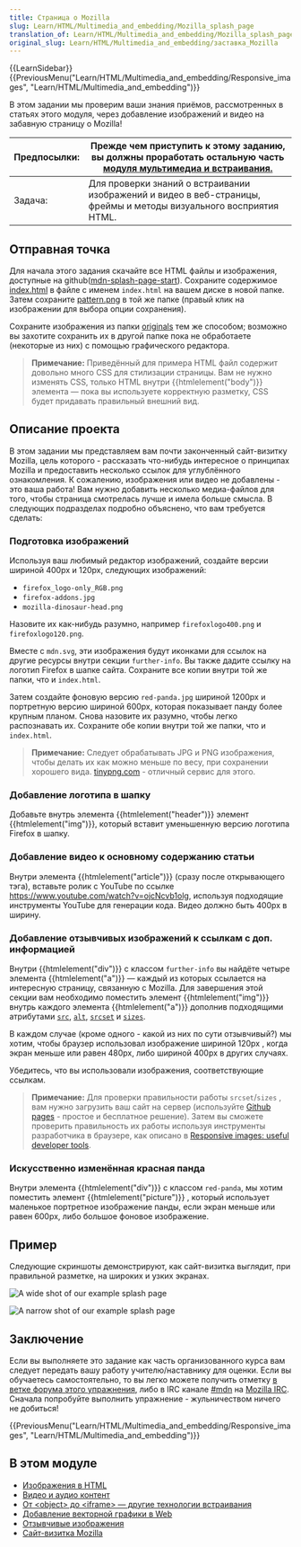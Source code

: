 ```yaml
---
title: Страница о Mozilla
slug: Learn/HTML/Multimedia_and_embedding/Mozilla_splash_page
translation_of: Learn/HTML/Multimedia_and_embedding/Mozilla_splash_page
original_slug: Learn/HTML/Multimedia_and_embedding/заставка_Mozilla
---
```


{{LearnSidebar}}{{PreviousMenu("Learn/HTML/Multimedia_and_embedding/Responsive_images", "Learn/HTML/Multimedia_and_embedding")}}

В этом задании мы проверим ваши знания приёмов, рассмотренных в статьях этого модуля, через добавление изображений и видео на забавную страницу о Mozilla!

| Предпосылки: | Прежде чем приступить к этому заданию, вы должны проработать остальную часть [модуля мультимедиа и встраивания.](/ru/docs/Learn/HTML/Multimedia_and_embedding) |
| ------------ | -------------------------------------------------------------------------------------------------------------------------------------------------------------- |
| Задача:      | Для проверки знаний о встраивании изображений и видео в веб-страницы, фреймы и методы визуального восприятия HTML.                                             |

## Отправная точка

Для начала этого задания скачайте все HTML файлы и изображения, доступные на github([mdn-splash-page-start](https://github.com/mdn/learning-area/blob/master/html/multimedia-and-embedding/mdn-splash-page-start/)). Сохраните содержимое [index.html](https://github.com/mdn/learning-area/blob/master/html/multimedia-and-embedding/mdn-splash-page-start/index.html) в файле с именем `index.html` на вашем диске в новой папке. Затем сохраните [pattern.png](https://github.com/mdn/learning-area/blob/master/html/multimedia-and-embedding/mdn-splash-page-start/pattern.png) в той же папке (правый клик на изображении для выбора опции сохранения).

Сохраните изображения из папки [originals](https://github.com/mdn/learning-area/tree/master/html/multimedia-and-embedding/mdn-splash-page-start/originals) тем же способом; возможно вы захотите сохранить их в другой папке пока не обработаете (некоторые из них) с помощью графического редактора.

> **Примечание:** Приведённый для примера HTML файл содержит довольно много CSS для стилизации страницы. Вам не нужно изменять CSS, только HTML внутри {{htmlelement("body")}} элемента — пока вы используете корректную разметку, CSS будет придавать правильный внешний вид.

## Описание проекта

В этом задании мы представляем вам почти законченный сайт-визитку Mozilla, цель которого - рассказать что-нибудь интересное о принципах Mozilla и предоставить несколько ссылок для углублённого ознакомления. К сожалению, изображения или видео не добавлены - это ваша работа! Вам нужно добавить несколько медиа-файлов для того, чтобы страница смотрелась лучше и имела больше смысла. В следующих подразделах подробно объяснено, что вам требуется сделать:

### Подготовка изображений

Используя ваш любимый редактор изображений, создайте версии шириной 400px и 120px, следующих изображений:

- `firefox_logo-only_RGB.png`
- `firefox-addons.jpg`
- `mozilla-dinosaur-head.png`

Назовите их как-нибудь разумно, например `firefoxlogo400.png` и `firefoxlogo120.png`.

Вместе с `mdn.svg`, эти изображения будут иконками для ссылок на другие ресурсы внутри секции `further-info`. Вы также дадите ссылку на логотип Firefox в шапке сайта. Сохраните все копии внутри той же папки, что и `index.html`.

Затем создайте фоновую версию `red-panda.jpg` шириной 1200px и портретную версию шириной 600px, которая показывает панду более крупным планом. Снова назовите их разумно, чтобы легко распознавать их. Сохраните обе копии внутри той же папки, что и `index.html`.

> **Примечание:** Следует обрабатывать JPG и PNG изображения, чтобы делать их как можно меньше по весу, при сохранении хорошего вида. [tinypng.com](https://tinypng.com/) - отличный сервис для этого.

### Добавление логотипа в шапку

Добавьте внутрь элемента {{htmlelement("header")}} элемент {{htmlelement("img")}}, который вставит уменьшенную версию логотипа Firefox в шапку.

### Добавление видео к основному содержанию статьи

Внутри элемента {{htmlelement("article")}} (сразу после открывающего тэга), вставьте ролик с YouTube по ссылке <https://www.youtube.com/watch?v=ojcNcvb1olg>, используя подходящие инструменты YouTube для генерации кода. Видео должно быть 400px в ширину.

### Добавление отзывчивых изображений к ссылкам с доп. информацией

Внутри {{htmlelement("div")}} с классом `further-info` вы найдёте четыре элемента {{htmlelement("a")}} — каждый из которых ссылается на интересную страницу, связанную с Mozilla. Для завершения этой секции вам необходимо поместить элемент {{htmlelement("img")}} внутрь каждого элемента {{htmlelement("a")}} дополнив подходящими атрибутами [`src`](/ru/docs/Web/HTML/Element/img#src), [`alt`](/ru/docs/Web/HTML/Element/img#alt), [`srcset`](/ru/docs/Web/HTML/Element/img#srcset) и [`sizes`](/ru/docs/Web/HTML/Element/img#sizes).

В каждом случае (кроме одного - какой из них по сути отзывчивый?) мы хотим, чтобы браузер использовал изображение шириной 120px , когда экран меньше или равен 480px, либо шириной 400px в других случаях.

Убедитесь, что вы использовали изображения, соответствующие ссылкам.

> **Примечание:** Для проверки правильности работы `srcset`/`sizes` , вам нужно загрузить ваш сайт на сервер (используйте [Github pages](/ru/docs/Learn/Common_questions/Using_Github_pages) - простое и бесплатное решение). Затем вы сможете проверить правильность их работы используя инструменты разработчика в браузере, как описано в [Responsive images: useful developer tools](/en-US/Learn/HTML/Multimedia_and_embedding/Responsive_images#Useful_developer_tools).

### Искусственно изменённая красная панда

Внутри элемента {{htmlelement("div")}} с классом `red-panda`, мы хотим поместить элемент {{htmlelement("picture")}} , который использует маленькое портретное изображение панды, если экран меньше или равен 600px, либо большое фоновое изображение.

## Пример

Следующие скриншоты демонстрируют, как сайт-визитка выглядит, при правильной разметке, на широких и узких экранах.

![A wide shot of our example splash page](wide-shot.png)

![A narrow shot of our example splash page](narrow-shot.png)

## Заключение

Если вы выполняете это задание как часть организованного курса вам следует передать вашу работу учителю/наставнику для оценки. Если вы обучаетесь самостоятельно, то вы легко можете получить отметку [в ветке форума этого упражнения](https://discourse.mozilla.org/t/mozilla-splash-page-assessment/24679), либо в IRC канале [#mdn](irc://irc.mozilla.org/mdn) на [Mozilla IRC](https://wiki.mozilla.org/IRC). Сначала попробуйте выполнить упражнение - жульничеством ничего не добиться!

{{PreviousMenu("Learn/HTML/Multimedia_and_embedding/Responsive_images", "Learn/HTML/Multimedia_and_embedding")}}

## В этом модуле

- [Изображения в HTML](/ru/docs/Learn/HTML/Multimedia_and_embedding/Images_in_HTML)
- [Видео и аудио контент](/ru/docs/Learn/HTML/Multimedia_and_embedding/Video_and_audio_content)
- [От \<object> до \<iframe> — другие технологии встраивания](/ru/docs/Learn/HTML/Multimedia_and_embedding/Other_embedding_technologies)
- [Добавление векторной графики в Web](/ru/docs/Learn/HTML/Multimedia_and_embedding/Adding_vector_graphics_to_the_Web)
- [Отзывчивые изображения](/ru/docs/Learn/HTML/Multimedia_and_embedding/Responsive_images)
- [Сайт-визитка Mozilla](/ru/docs/Learn/HTML/Multimedia_and_embedding/Mozilla_splash_page)
